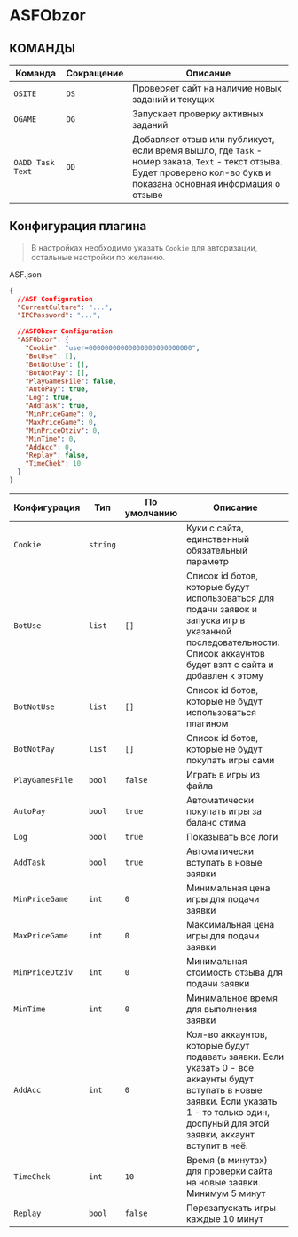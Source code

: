 # ASFObzor

## КОМАНДЫ

| Команда                    | Сокращение | Описание                                                                                                                                                                    |
| -------------------------- | ---------- | --------------------------------------------------------------------------------------------------------------------------------------------------------------------------- |
| `OSITE`                    | `OS`       | Проверяет сайт на наличие новых заданий и текущих                                                                                                                           |
| `OGAME`                    | `OG`       | Запускает проверку активных заданий                                                                                                                                         |
| `OADD Task Text`           | `OD`       | Добавляет отзыв или публикует, если время вышло, где `Task` - номер заказа, `Text` - текст отзыва. Будет проверено кол-во букв и показана основная информация о отзыве      |


## Конфигурация плагина

> В настройках необходимо указать `Cookie` для авторизации, остальные настройки по желанию.

ASF.json

```json
{
  //ASF Configuration
  "CurrentCulture": "...",
  "IPCPassword": "...",

  //ASFObzor Configuration
  "ASFObzor": {
    "Cookie": "user=00000000000000000000000000",
    "BotUse": [],
    "BotNotUse": [],
    "BotNotPay": [],
    "PlayGamesFile": false,
    "AutoPay": true,
    "Log": true,
    "AddTask": true,
    "MinPriceGame": 0,
    "MaxPriceGame": 0,
    "MinPriceOtziv": 0,
    "MinTime": 0,
    "AddAcc": 0,
    "Replay": false,
    "TimeChek": 10
  }
}
```

| Конфигурация      | Тип      | По умолчанию | Описание                                                                                                                                                                                         |
| ----------------- | -------- | ------------ | ------------------------------------------------------------------------------------------------------------------------------------------------------------------------------------------------ |
| `Cookie`          | `string` |              |  Куки с сайта, единственный обязательный параметр                                                                                                                                                |
| `BotUse`          | `list`   | `[]`         |  Список id ботов, которые будут использоваться для подачи заявок и запуска игр в указанной последовательности. Список аккаунтов будет взят с сайта и добавлен к этому                            |
| `BotNotUse`       | `list`   | `[]`         |  Список id ботов, которые не будут использоваться плагином                                                                                                                                       |
| `BotNotPay`       | `list`   | `[]`         |  Список id ботов, которые не будут покупать игры сами                                                                                                                                            |
| `PlayGamesFile`   | `bool`   | `false`      |  Играть в игры из файла                                                                                                                                                                          |
| `AutoPay`         | `bool`   | `true`       |  Автоматически покупать игры за баланс стима                                                                                                                                                     |
| `Log`             | `bool`   | `true`       |  Показывать все логи                                                                                                                                                                             |
| `AddTask`         | `bool`   | `true`       |  Автоматически вступать в новые заявки                                                                                                                                                           |
| `MinPriceGame`    | `int`    | `0`          |  Минимальная цена игры для подачи заявки                                                                                                                                                         |
| `MaxPriceGame`    | `int`    | `0`          |  Максимальная цена игры для подачи заявки                                                                                                                                                        |
| `MinPriceOtziv`   | `int`    | `0`          |  Минимальная стоимость отзыва для подачи заявки                                                                                                                                                  |
| `MinTime`         | `int`    | `0`          |  Минимальное время для выполнения заявки                                                                                                                                                         |
| `AddAcc`          | `int`    | `0`          |  Кол-во аккаунтов, которые будут подавать заявки. Если указать 0 - все аккаунты будут вступать в новые заявки. Если указать 1 - то только один, доспуный для этой заявки, аккаунт вступит в неё. |
| `TimeChek`        | `int`    | `10`         |  Время (в минутах) для проверки сайта на новые заявки. Минимум 5 минут                                                                                                                           |
| `Replay`          | `bool`   | `false`      |  Перезапускать игры каждые 10 минут                                                                                                                                                              |




